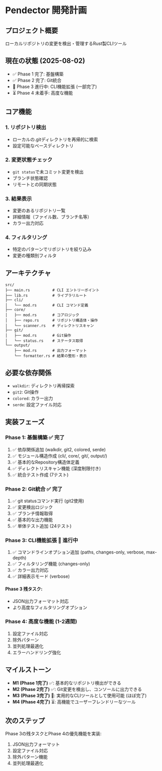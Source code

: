 # Pendector 開発計画

## プロジェクト概要
ローカルリポジトリの変更を検出・管理するRust製CLIツール

## 現在の状態 (2025-08-02)
- ✅ Phase 1 完了: 基盤構築
- ✅ Phase 2 完了: Git統合
- 🔄 Phase 3 進行中: CLI機能拡張 (一部完了)
- ⏳ Phase 4 未着手: 高度な機能

## コア機能

### 1. リポジトリ検出
- ローカルの.gitディレクトリを再帰的に検索
- 設定可能なベースディレクトリ

### 2. 変更状態チェック
- `git status`で未コミット変更を検出
- ブランチ状態確認
- リモートとの同期状態

### 3. 結果表示
- 変更のあるリポジトリ一覧
- 詳細情報（ファイル数、ブランチ名等）
- カラー出力対応

### 4. フィルタリング
- 特定のパターンでリポジトリを絞り込み
- 変更の種類別フィルタ

## アーキテクチャ

```
src/
├── main.rs          # CLI エントリーポイント
├── lib.rs           # ライブラリルート
├── cli/
│   └── mod.rs       # CLI コマンド定義
├── core/
│   ├── mod.rs       # コアロジック
│   ├── repo.rs      # リポジトリ構造体・操作
│   └── scanner.rs   # ディレクトリスキャン
├── git/
│   ├── mod.rs       # Git操作
│   └── status.rs    # ステータス取得
└── output/
    ├── mod.rs       # 出力フォーマット
    └── formatter.rs # 結果の整形・表示
```

## 必要な依存関係
- `walkdir`: ディレクトリ再帰探索
- `git2`: Git操作
- `colored`: カラー出力
- `serde`: 設定ファイル対応

## 実装フェーズ

### Phase 1: 基盤構築 ✅ 完了
1. ✅ 依存関係追加 (walkdir, git2, colored, serde)
2. ✅ モジュール構造作成 (cli/, core/, git/, output/)
3. ✅ 基本的なRepository構造体定義
4. ✅ ディレクトリスキャン機能 (深度制限付き)
5. ✅ 統合テスト作成 (7テスト)

### Phase 2: Git統合 ✅ 完了
1. ✅ git statusコマンド実行 (git2使用)
2. ✅ 変更検出ロジック
3. ✅ ブランチ情報取得
4. ✅ 基本的な出力機能
5. ✅ 単体テスト追加 (24テスト)

### Phase 3: CLI機能拡張 🔄 進行中
1. ✅ コマンドラインオプション追加 (paths, changes-only, verbose, max-depth)
2. ✅ フィルタリング機能 (changes-only)
3. ✅ カラー出力対応
4. ✅ 詳細表示モード (verbose)

#### Phase 3 残タスク:
- JSON出力フォーマット対応
- より高度なフィルタリングオプション

### Phase 4: 高度な機能 (1-2週間)
1. 設定ファイル対応
2. 除外パターン
3. 並列処理最適化
4. エラーハンドリング強化

## マイルストーン

- **M1 (Phase 1完了)** ✅: 基本的なリポジトリ検出ができる
- **M2 (Phase 2完了)** ✅: Git変更を検出し、コンソールに出力できる
- **M3 (Phase 3完了)** 🔄: 実用的なCLIツールとして使用可能 (ほぼ完了)
- **M4 (Phase 4完了)** ⏳: 高機能でユーザーフレンドリーなツール

## 次のステップ
Phase 3の残タスクとPhase 4の優先機能を実装:
1. JSON出力フォーマット
2. 設定ファイル対応
3. 除外パターン機能
4. 並列処理最適化